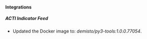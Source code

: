 #### Integrations
##### ACTI Indicator Feed
- Updated the Docker image to: *demisto/py3-tools:1.0.0.77054*.
